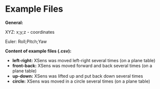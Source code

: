 # Example Files
**General:**

XYZ: x;y;z - coordinates

Euler: Roll;Pitch;Yaw

**Content of example files (.csv):**
- **left-right:** XSens was moved left-right several times (on a plane table)
- **front-back:** XSens was moved forward and back several times (on a plane table)
- **up-down:** XSens was lifted up and put back down several times
- **circle:** XSens was moved in a circle several times (on a plane table)

